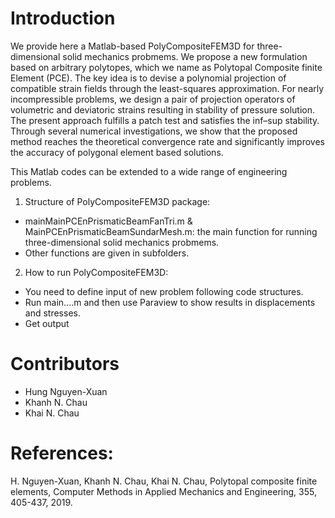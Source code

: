 # Introduction
We provide here a Matlab-based PolyCompositeFEM3D for three-dimensional solid mechanics probmems. We propose a new formulation 
based on arbitrary polytopes, which we name as Polytopal Composite finite Element (PCE). The key idea is to 
devise a polynomial projection of compatible strain fields through the least-squares approximation. 
For nearly incompressible problems, we design a pair of projection operators of volumetric and deviatoric 
strains resulting in stability of pressure solution. The present approach fulfills a patch test and satisfies 
the inf–sup stability. Through several numerical investigations, we show that the proposed method reaches 
the theoretical convergence rate and significantly improves the accuracy of polygonal element based solutions. 

This Matlab codes can be extended to a wide range of engineering problems. 

1. Structure of PolyCompositeFEM3D package: 
- mainMainPCEnPrismaticBeamFanTri.m & MainPCEnPrismaticBeamSundarMesh.m: the main function for running three-dimensional solid mechanics probmems.
- Other functions are given in subfolders.
2. How to run PolyCompositeFEM3D: 
- You need to define input of new problem following code structures.  
- Run main....m and then use Paraview to show results in displacements and stresses.
- Get output

# Contributors
- Hung Nguyen-Xuan
- Khanh N. Chau
- Khai N. Chau

# References:
H. Nguyen-Xuan, Khanh N. Chau, Khai N. Chau, Polytopal composite finite elements, Computer Methods in Applied Mechanics and Engineering, 355, 405-437, 2019.
